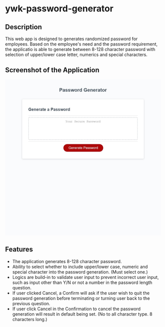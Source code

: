 # ywk-password-generator

## Description
This web app is designed to generates randomized password for employees. Based on the employee's need and the password requirement, the applicatio is able to generate between 8-128 character password with selection of upper/lower case letter, numerics and special characters.

## Screenshot of the Application

![Screenshot of the Password Generator](assets/images/screenshot.jpeg)

## Features
- The application generates 8-128 character password.
- Ability to select whether to include upper/lower case, numeric and special character into the password generation. (Must select one.)
- Logics are build-in to validate user input to prevent incorrect user input, such as input other than Y/N or not a number in the password length question.
- If user clicked Cancel, a Confirm will ask if the user wish to quit the password generation before terminating or turning user back to the previous question. 
- If user click Cancel in the Confirmation to cancel the password generation will result in default being set. (No to all character type. 8 characters long.)